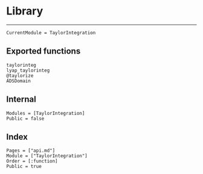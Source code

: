 # Library

---

```@meta
CurrentModule = TaylorIntegration
```

## Exported functions

```@docs
taylorinteg
lyap_taylorinteg
@taylorize
ADSDomain
```

## Internal

```@autodocs
Modules = [TaylorIntegration]
Public = false
```

## Index

```@index
Pages = ["api.md"]
Module = ["TaylorIntegration"]
Order = [:function]
Public = true
```
